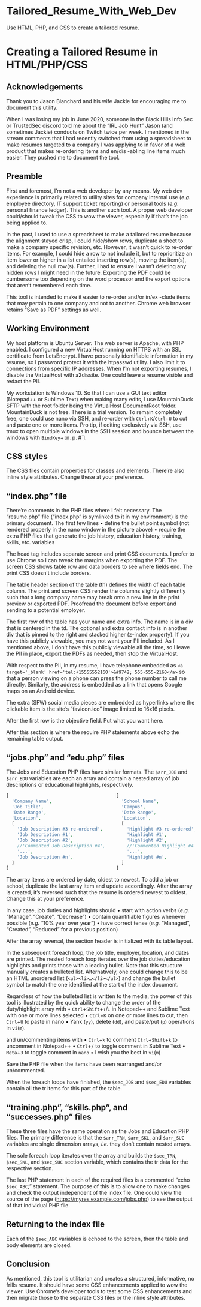# Tailored_Resume_With_Web_Dev
Use HTML, PHP, and CSS to create a tailored resume.

# Creating a Tailored Resume in HTML/PHP/CSS

## Acknowledgements

Thank you to Jason Blanchard and his wife Jackie for encouraging me to document this utility.

When I was losing my job in June 2020, someone in the Black Hills Info Sec or TrustedSec discord told me about the “IRL Job Hunt” Jason (and sometimes Jackie) conducts on Twitch twice per week. I mentioned in the stream comments that I had recently switched from using a spreadsheet to make resumes targeted to a company I was applying to in favor of a web product that makes re-ordering items and en/dis -abling line items much easier. They pushed me to document the tool.

## Preamble

First and foremost, I’m not a web developer by any means. My web dev experience is primarily related to utility sites for company internal use (*e.g.* employee directory, IT support ticket reporting) or personal tools (*e.g.* personal finance ledger). This is another such tool. A proper web developer could/should tweak the CSS to wow the viewer, especially if that’s the job being applied to.

In the past, I used to use a spreadsheet to make a tailored resume because the alignment stayed crisp, I could hide/show rows, duplicate a sheet to make a company specific revision, etc. However, it wasn’t quick to re-order items. For example, I could hide a row to not include it, but to reprioritize an item lower or higher in a list entailed inserting row(s), moving the item(s), and deleting the null row(s). Further, I had to ensure I wasn’t deleting any hidden rows I might need in the future. Exporting the PDF could be cumbersome too depending on the word processor and the export options that aren’t remembered each time.

This tool is intended to make it easier to re-order and/or in/ex -clude  items that may pertain to one company and not to another. Chrome web browser retains “Save as PDF” settings as well. 

## Working Environment

My host platform is Ubuntu Server. The web server is Apache, with PHP enabled. I configured a new VirtualHost running on HTTPS with an SSL certificate from LetsEncrypt. I have personally identifiable information in my resume, so I password protect it with the htpasswd utility. I also limit it to connections from specific IP addresses. When I’m not exporting resumes, I disable the VirtualHost with a2dissite. One could leave a resume visible and redact the PII.

My workstation is Windows 10. So that I can use a GUI text editor (Notepad++ or Sublime Text) when making many edits, I use MountainDuck SFTP with the root folder being the VirtualHost DocumentRoot folder. MountainDuck is not free. There is a trial version. To remain completely free, one could use nano via SSH, and re-order with `Ctrl`+`K`/`Ctrl`+`U` to cut and paste one or more items. Pro tip, if editing exclusively via SSH, use tmux to open multiple windows in the SSH session and bounce between the windows with `BindKey`+`[`n`,`p`,`#`].
  
## CSS styles

The CSS files contain properties for classes and elements. There’re also inline style attributes. Change these at your preference.

## “index.php” file

There’re comments in the PHP files where I felt necessary. The “resume.php” file (“index.php” is symlinked to it in my environment) is the primary document. The first few lines
•	define the bullet point symbol (not rendered properly in the nano window in the picture above)
•	require the extra PHP files that generate the job history, education history, training, skills, etc. variables

The head tag includes separate screen and print CSS documents. I prefer to use Chrome so I can tweak the margins when exporting the PDF. The screen CSS shows table row and data borders to see where fields end. The print CSS doesn’t include borders.

The table header section of the table (th) defines the width of each table column. The print and screen CSS render the columns slightly differently such that a long company name may break onto a new line in the print preview or exported PDF. Proofread the document before export and sending to a potential employer.

The first row of the table has your name and extra info. The name is in a div that is centered in the td. The optional and extra contact info is in another div that is pinned to the right and stacked higher (z-index property). If you have this publicly viewable, you may not want your PII included. As I mentioned above, I don’t have this publicly viewable all the time, so I leave the PII in place, export the PDFs as needed, then stop the VirtualHost.

With respect to the PII, in my resume, I have telephone embedded as
    `<a target='_blank' href='tel:+15555552160'>&#9742; 555-555-2160</a>`
so that a person viewing on a phone can press the phone number to call me directly. Similarly, the address is embedded as a link that opens Google maps on an Android device.

The extra (SFW) social media pieces are embedded as hyperlinks where the clickable item is the site’s “favicon.ico” image limited to 16x16 pixels.

After the first row is the objective field. Put what you want here.

After this section is where the require PHP statements above echo the remaining table output.

## “jobs.php” and “edu.php” files

The Jobs and Education PHP files have similar formats. The `$arr_JOB` and `$arr_EDU` variables are each an array and contain a nested array of job descriptions or educational highlights, respectively. 

```php
[                                        [                           
  'Company Name',                          'School Name',              
  'Job Title',                             'Campus',                   
  'Date Range',                            'Date Range',               
  'Location',                              'Location',                 
  [                                        [                           
    'Job Description #3 re-ordered',         'Highlight #3 re-ordered',  
    'Job Description #1',                    'Highlight #1',             
    'Job Description #2',                    'Highlight #2',             
    //'Commented Job Description #4',        //'Commented Highlight #4', 
    '...',                                   '...',                      
    'Job Description #n',                    'Highlight #n',             
  ]                                        ]                           
]                                        ]                           
```

The array items are ordered by date, oldest to newest. To add a job or school, duplicate the last array item and update accordingly. After the array is created, it’s reversed such that the resume is ordered newest to oldest. Change this at your preference.

In any case, job duties and highlights should
•	start with action verbs (*e.g.* “Manage”, “Create”, “Decrease”)
•	contain quantifiable figures whenever possible (*e.g.* “10% year over year”)
•	have correct tense (*e.g.* “Managed”, “Created”, “Reduced” for a previous position)

After the array reversal, the section header is initialized with its table layout.

In the subsequent foreach loop, the job title, employer, location, and dates are printed. The nested foreach loop iterates over the job duties/education highlights and prints those with a leading bullet. Note that this structure manually creates a bulleted list. Alternatively, one could change this to be an HTML unordered list (`<ul><li>…</li></ul>`) and change the bullet symbol to match the one identified at the start of the index document. 

Regardless of how the bulleted list is written to the media, the power of this tool is illustrated by the quick ability to change the order of the duty/highlight array with 
•	`Ctrl`+`Shift`+`↑`/`↓` in Notepad++ and Sublime Text with one or more lines selected
•	`Ctrl`+`K` on one or more lines to cut, then `Ctrl`+`U` to paste in nano
•	Yank (`yy`), delete (`dd`), and paste/put (`p`) operations in `vi`(`m`).

and un/commenting items with
•	`Ctrl`+`k` to comment `Ctrl`+`Shift`+`k` to uncomment in Notepad++
•	`Ctrl`+`/` to toggle comment in Sublime Text
•	`Meta`+`3` to toggle comment in `nano`
•	I wish you the best in `vi`(`m`)

Save the PHP file when the items have been rearranged and/or un/commented.

When the foreach loops have finished, the `$sec_JOB` and `$sec_EDU` variables contain all the tr items for this part of the table.

## “training.php”, “skills.php”, and “successes.php” files

These three files have the same operation as the Jobs and Education PHP files. The primary difference is that the `$arr_TRN`, `$arr_SKL`, and `$arr_SUC` variables are single dimension arrays, *i.e.* they don’t contain nested arrays.

The sole foreach loop iterates over the array and builds the `$sec_TRN`, `$sec_SKL`, and `$sec_SUC` section variable, which contains the tr data for the respective section.

The last PHP statement in each of the required files is a commented “echo `$sec_ABC`;” statement. The purpose of this is to allow one to make changes and check the output independent of the index file. One could view the source of the page (https://myres.example.com/jobs.php) to see the output of that individual PHP file.

## Returning to the index file

Each of the `$sec_ABC` variables is echoed to the screen, then the table and body elements are closed.

## Conclusion

As mentioned, this tool is utilitarian and creates a structured, informative, no frills resume. It should have some CSS enhancements applied to wow the viewer. Use Chrome’s developer tools to test some CSS enhancements and then migrate those to the separate CSS files or the inline style attributes.
